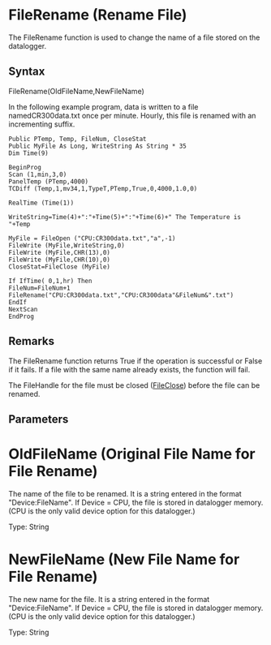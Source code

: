 # FileRename (Rename File)

The FileRename function is used to change the name of a file stored on the datalogger.

## Syntax

FileRename(OldFileName,NewFileName)

In the following example program, data is written to a file namedCR300data.txt once per minute. Hourly, this file is renamed with an incrementing suffix.

```
Public PTemp, Temp, FileNum, CloseStat
Public MyFile As Long, WriteString As String * 35
Dim Time(9)

BeginProg
Scan (1,min,3,0)
PanelTemp (PTemp,4000)
TCDiff (Temp,1,mv34,1,TypeT,PTemp,True,0,4000,1.0,0)

RealTime (Time(1))

WriteString=Time(4)+":"+Time(5)+":"+Time(6)+" The Temperature is "+Temp

MyFile = FileOpen ("CPU:CR300data.txt","a",-1)
FileWrite (MyFile,WriteString,0)
FileWrite (MyFile,CHR(13),0)
FileWrite (MyFile,CHR(10),0)
CloseStat=FileClose (MyFile)

If IfTime( 0,1,hr) Then
FileNum=FileNum+1
FileRename("CPU:CR300data.txt","CPU:CR300data"&FileNum&".txt")
EndIf
NextScan
EndProg
```

## Remarks

The FileRename function returns True if the operation is successful or False if it fails. If a file with the same name already exists, the function will fail.

The FileHandle for the file must be closed ([FileClose](fileclose.md)) before the file can be renamed.

## Parameters

# OldFileName (Original File Name for File Rename)

The name of the file to be renamed. It is a string entered in the format "Device:FileName". If Device = CPU, the file is stored in datalogger memory. (CPU is the only valid device option for this datalogger.)

Type: String

# NewFileName (New File Name for File Rename)

The new name for the file. It is a string entered in the format "Device:FileName". If Device = CPU, the file is stored in datalogger memory. (CPU is the only valid device option for this datalogger.)

Type: String
